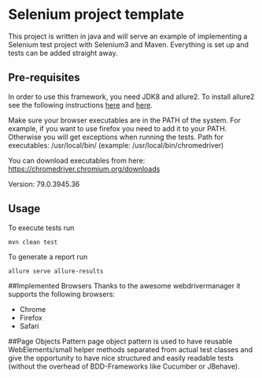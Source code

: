# Selenium project template
This project is written in java and will serve an example of implementing a Selenium test project with Selenium3 and Maven. Everything is set up and tests can be added straight away.
## Pre-requisites
 
In order to use this framework, you need JDK8 and allure2.
To install allure2 see the following instructions [here](https://docs.qameta.io/allure/2.0/) and [here](https://github.com/allure-framework/allure2).

Make sure your browser executables are in the PATH of the system. For example, if you want to use firefox you need to add it to your PATH. Otherwise you will get exceptions when running the tests.
Path for executables: /usr/local/bin/ (example: /usr/local/bin/chromedriver)

You can download executables from here:  https://chromedriver.chromium.org/downloads

Version: 79.0.3945.36

## Usage

To execute tests run

```mvn clean test```

To generate a report run

```allure serve allure-results```

##Implemented Browsers
Thanks to the awesome webdrivermanager it supports the following browsers:

- Chrome
- Firefox
- Safari

##Page Objects Pattern
page object pattern is used to have reusable WebElements/small helper methods separated from actual test classes and give the opportunity to have nice structured and easily readable tests (without the overhead of BDD-Frameworks like Cucumber or JBehave).
